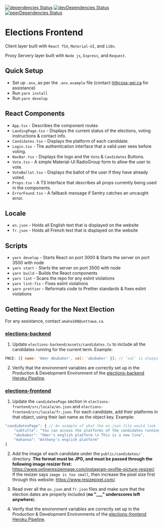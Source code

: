 [![dependencies Status](https://status.david-dm.org/gh/cssa-aei/elections-frontend.svg)](https://david-dm.org/cssa-aei/elections-frontend)
[![devDependencies Status](https://status.david-dm.org/gh/cssa-aei/elections-frontend.svg?type=dev)](https://david-dm.org/cssa-aei/elections-frontend?type=dev)
[![peerDependencies Status](https://status.david-dm.org/gh/cssa-aei/elections-frontend.svg?type=peer)](https://david-dm.org/cssa-aei/elections-frontend?type=peer)

# Elections Frontend

Client layer built with `React TSX`, `Material-UI`, and `i18n`.

Proxy Servery layer built with `Node js`, `Express`, and `Request`.

## Quick Setup

- Set up `.env`, as per the `.env.example` file (contact it@cssa-aei.ca for assistance)
- Run `yarn install`
- Run `yarn develop`

## React Components

- `App.tsx` - Describes the component routes
- `LandingPage.tsx` - Displays the current status of the elections, voting instructions & contact info.
- `Candidates.tsx` - Displays the platform of each candidate.
- `Login.tsx` - The authentication interface that a valid user sees before voting.
- `NavBar.tsx` - Displays the logo and the `Vote` & `Candidates` Buttons.
- `Vote.tsx` - A simple Material-UI RadioGroup form to allow the user to vote.
- `VoteBallot.tsx` - Displays the ballot of the user if they have already voted.
- `Props.tsx` - A TS Interface that describes all props currently being used in the components.
- `ErrorFound.tsx` - A fallback message if Sentry catches an uncaught error.

## Locale

- `en.json` - Holds all English text that is displayed on the website
- `fr.json` - Holds all French text that is displayed on the website

## Scripts

- `yarn develop` - Starts React on port 3000 & Starts the server on port 3500 with node
- `yarn start` - Starts the server on port 3500 with node
- `yarn build` - Builds the React components
- `yarn lint` - Scans the repo for any eslint violations
- `yarn lint:fix` - Fixes eslint violations
- `yarn prettier` - Reformats code to Prettier standards & fixes eslint violations

## Getting Ready for the Next Election

For any assistance, contact `amaha100@uottawa.ca`.

### [elections-backend](https://github.com/CSSA-AEI/elections-backend)

1.  Update `elections-backend/assets/candidates.ts` to include all the candidates running for the current term. Example:

```javascript
FNCE: [{ name: 'Omer Abubaker', val: 'abubaker' }]; // `val` is always the candidate's last name
```

2. Verify that the environment variables are correctly set up in the Production & Development Environment of the [elections-backend Heroku Pipeline](https://dashboard.heroku.com/pipelines/6212bfb6-1301-4304-9a8d-76dba1c4de6f).

### [elections-frontend](https://github.com/CSSA-AEI/elections-frontend)

1. Update the `candidatesPage` section in `elections-frontend/src/locale/en.json` and `elections-frontend/src/locale/fr.json`. For each candidate, add their platforms in that object, using their last name as the object key. Example:

```javascript
"candidatesPage": { // An example of what the en.json file would look like
    "subtitle": "You can access the platforms of the candidates running for the CSSA 20__-20__ term below.",
    "abubaker": "Omer's english platform \n This is a new line",
    "mahanna": "Anthony's english platform"
}
```

2. Add the image of each candidate under the `public/candidates/` directory. **The format must be JPG, and must be passed through the following image resizer first:** https://www.onlineresizeimage.com/instagram-profile-picture-resizer/. If the resizer says `image is too small`, then increase the pixel size first through this website: https://www.resizepixel.com/.

3. Read over all the `en.json` and `fr.json` files and make sure that the election dates are properly included (**no "\_\_\_" underscores left anywhere**).

4. Verify that the environment variables are correctly set up in the Production & Development Environments of the [elections-frontend Heroku Pipeline](https://dashboard.heroku.com/pipelines/6a561515-c587-4924-a53d-c787f75db2ce).
